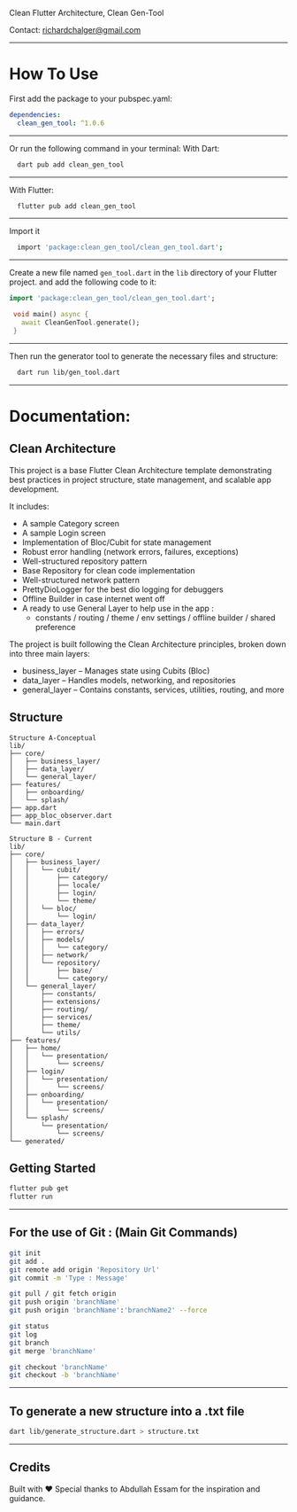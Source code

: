 Clean Flutter Architecture,
Clean Gen-Tool

Contact: richardchalger@gmail.com

---
# How To Use

First add the package to your pubspec.yaml:
```yaml
dependencies:
  clean_gen_tool: ^1.0.6
```
---
Or run the following command in your terminal:
With Dart:
```bash
  dart pub add clean_gen_tool
```
---
With Flutter:
```bash
  flutter pub add clean_gen_tool
```
---
Import it
```bash
  import 'package:clean_gen_tool/clean_gen_tool.dart';
```
---
Create a new file named `gen_tool.dart` in the `lib` directory of your Flutter project.
and add the following code to it:
```dart
import 'package:clean_gen_tool/clean_gen_tool.dart';

 void main() async {
   await CleanGenTool.generate();
 }
```
---
Then run the generator tool to generate the necessary files and structure:
```bash
  dart run lib/gen_tool.dart
```
---
# Documentation:
## Clean Architecture

This project is a base Flutter Clean Architecture template demonstrating best practices in project
structure,
state management, and scalable app development.

It includes:

- A sample Category screen
- A sample Login screen
- Implementation of Bloc/Cubit for state management
- Robust error handling (network errors, failures, exceptions)
- Well-structured repository pattern
- Base Repository for clean code implementation
- Well-structured network pattern
- PrettyDioLogger for the best dio logging for debuggers
- Offline Builder in case internet went off
- A ready to use General Layer to help use in the app :
    * constants / routing / theme / env settings / offline builder / shared preference

The project is built following the Clean Architecture principles, broken down into three main
layers:

* business_layer – Manages state using Cubits (Bloc)
* data_layer – Handles models, networking, and repositories
* general_layer – Contains constants, services, utilities, routing, and more

## Structure

```
Structure A-Conceptual
lib/
├── core/
│   ├── business_layer/
│   ├── data_layer/
│   └── general_layer/
├── features/
│   ├── onboarding/
│   └── splash/
├── app.dart
├── app_bloc_observer.dart
└── main.dart
```

```
Structure B - Current
lib/
├── core/
│   ├── business_layer/
│   │   └── cubit/
│   │       ├── category/
│   │       ├── locale/
│   │       ├── login/        
│   │       └── theme/
│   │   └── bloc/
│   │       └── login/
│   ├── data_layer/
│   │   ├── errors/
│   │   ├── models/
│   │   │   └── category/
│   │   ├── network/
│   │   └── repository/
│   │       ├── base/
│   │       └── category/
│   └── general_layer/
│       ├── constants/
│       ├── extensions/
│       ├── routing/
│       ├── services/
│       ├── theme/
│       └── utils/
├── features/
│   ├── home/
│   │   └── presentation/
│   │       └── screens/
│   ├── login/               
│   │   └── presentation/
│   │       └── screens/
│   ├── onboarding/
│   │   └── presentation/
│   │       └── screens/
│   └── splash/
│       └── presentation/
│           └── screens/
└── generated/
```

## Getting Started

```bash
flutter pub get
flutter run
```

---

## For the use of Git : (Main Git Commands)

```bash
git init
git add .
git remote add origin 'Repository Url'
git commit -m 'Type : Message'

git pull / git fetch origin
git push origin 'branchName'
git push origin 'branchName':'branchName2' --force

git status
git log
git branch
git merge 'branchName'

git checkout 'branchName'
git checkout -b 'branchName'
```

---

## To generate a new structure into a .txt file

```bash
dart lib/generate_structure.dart > structure.txt
```

---

## Credits

Built with ❤️
Special thanks to Abdullah Essam for the inspiration and guidance.
